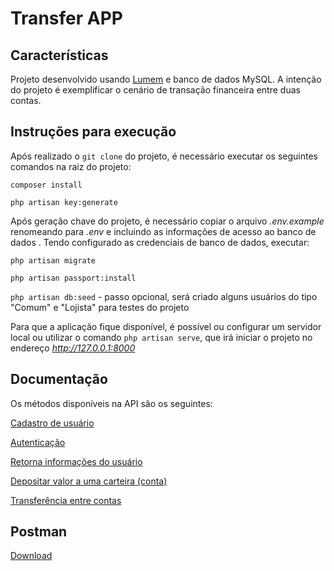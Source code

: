 # Transfer APP

## Características
Projeto desenvolvido usando [Lumem](https://lumen.laravel.com/) e banco de dados MySQL.
A intenção do projeto é exemplificar o cenário de transação financeira entre duas contas.

## Instruções para execução
Após realizado o `git clone` do projeto, é necessário executar os seguintes comandos na raiz do projeto:

`composer install` 

`php artisan key:generate`

Após geração chave do projeto, é necessário copiar o arquivo _.env.example_ renomeando para _.env_ e incluindo as informações de acesso ao banco de dados . Tendo configurado as credenciais de banco de dados, executar:

`php artisan migrate`

`php artisan passport:install`

`php artisan db:seed` - passo opcional, será criado alguns usuários do tipo "Comum" e "Lojista" para testes do projeto

Para que a aplicação fique disponível, é possível ou configurar um servidor local ou utilizar o comando `php artisan serve`, que irá iniciar o projeto no endereço _http://127.0.0.1:8000_

## Documentação 

Os métodos disponíveis na API são os seguintes:

[Cadastro de usuário](https://github.com/lucasfelipegodoi/transfer-app/wiki/Cadastro-de-usu%C3%A1rio)

[Autenticação](https://github.com/lucasfelipegodoi/transfer-app/wiki/Autentica%C3%A7%C3%A3o)

[Retorna informações do usuário](https://github.com/lucasfelipegodoi/transfer-app/wiki/Retorna-informa%C3%A7%C3%B5es-do-usu%C3%A1rio)

[Depositar valor a uma carteira (conta)](https://github.com/lucasfelipegodoi/transfer-app/wiki/Depositar-valor-a-uma-carteira-(conta))

[Transferência entre contas](https://github.com/lucasfelipegodoi/transfer-app/wiki/Transfer%C3%AAncia-entre-contas)

## Postman
[Download](https://github.com/lucasfelipegodoi/transfer-app/tree/master/docs)
